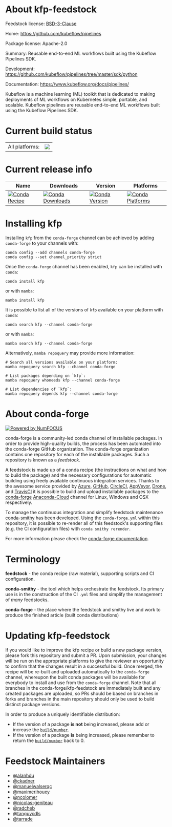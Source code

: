 About kfp-feedstock
===================

Feedstock license: [BSD-3-Clause](https://github.com/conda-forge/kfp-feedstock/blob/main/LICENSE.txt)

Home: https://github.com/kubeflow/pipelines

Package license: Apache-2.0

Summary: Reusable end-to-end ML workflows built using the Kubeflow Pipelines SDK.


Development: https://github.com/kubeflow/pipelines/tree/master/sdk/python

Documentation: https://www.kubeflow.org/docs/pipelines/

Kubeflow is a machine learning (ML) toolkit that is dedicated to making
deployments of ML workflows on Kubernetes simple, portable, and scalable.
Kubeflow pipelines are reusable end-to-end ML workflows built using the
Kubeflow Pipelines SDK.


Current build status
====================


<table><tr><td>All platforms:</td>
    <td>
      <a href="https://dev.azure.com/conda-forge/feedstock-builds/_build/latest?definitionId=7876&branchName=main">
        <img src="https://dev.azure.com/conda-forge/feedstock-builds/_apis/build/status/kfp-feedstock?branchName=main">
      </a>
    </td>
  </tr>
</table>

Current release info
====================

| Name | Downloads | Version | Platforms |
| --- | --- | --- | --- |
| [![Conda Recipe](https://img.shields.io/badge/recipe-kfp-green.svg)](https://anaconda.org/conda-forge/kfp) | [![Conda Downloads](https://img.shields.io/conda/dn/conda-forge/kfp.svg)](https://anaconda.org/conda-forge/kfp) | [![Conda Version](https://img.shields.io/conda/vn/conda-forge/kfp.svg)](https://anaconda.org/conda-forge/kfp) | [![Conda Platforms](https://img.shields.io/conda/pn/conda-forge/kfp.svg)](https://anaconda.org/conda-forge/kfp) |

Installing kfp
==============

Installing `kfp` from the `conda-forge` channel can be achieved by adding `conda-forge` to your channels with:

```
conda config --add channels conda-forge
conda config --set channel_priority strict
```

Once the `conda-forge` channel has been enabled, `kfp` can be installed with `conda`:

```
conda install kfp
```

or with `mamba`:

```
mamba install kfp
```

It is possible to list all of the versions of `kfp` available on your platform with `conda`:

```
conda search kfp --channel conda-forge
```

or with `mamba`:

```
mamba search kfp --channel conda-forge
```

Alternatively, `mamba repoquery` may provide more information:

```
# Search all versions available on your platform:
mamba repoquery search kfp --channel conda-forge

# List packages depending on `kfp`:
mamba repoquery whoneeds kfp --channel conda-forge

# List dependencies of `kfp`:
mamba repoquery depends kfp --channel conda-forge
```


About conda-forge
=================

[![Powered by
NumFOCUS](https://img.shields.io/badge/powered%20by-NumFOCUS-orange.svg?style=flat&colorA=E1523D&colorB=007D8A)](https://numfocus.org)

conda-forge is a community-led conda channel of installable packages.
In order to provide high-quality builds, the process has been automated into the
conda-forge GitHub organization. The conda-forge organization contains one repository
for each of the installable packages. Such a repository is known as a *feedstock*.

A feedstock is made up of a conda recipe (the instructions on what and how to build
the package) and the necessary configurations for automatic building using freely
available continuous integration services. Thanks to the awesome service provided by
[Azure](https://azure.microsoft.com/en-us/services/devops/), [GitHub](https://github.com/),
[CircleCI](https://circleci.com/), [AppVeyor](https://www.appveyor.com/),
[Drone](https://cloud.drone.io/welcome), and [TravisCI](https://travis-ci.com/)
it is possible to build and upload installable packages to the
[conda-forge](https://anaconda.org/conda-forge) [Anaconda-Cloud](https://anaconda.org/)
channel for Linux, Windows and OSX respectively.

To manage the continuous integration and simplify feedstock maintenance
[conda-smithy](https://github.com/conda-forge/conda-smithy) has been developed.
Using the ``conda-forge.yml`` within this repository, it is possible to re-render all of
this feedstock's supporting files (e.g. the CI configuration files) with ``conda smithy rerender``.

For more information please check the [conda-forge documentation](https://conda-forge.org/docs/).

Terminology
===========

**feedstock** - the conda recipe (raw material), supporting scripts and CI configuration.

**conda-smithy** - the tool which helps orchestrate the feedstock.
                   Its primary use is in the construction of the CI ``.yml`` files
                   and simplify the management of *many* feedstocks.

**conda-forge** - the place where the feedstock and smithy live and work to
                  produce the finished article (built conda distributions)


Updating kfp-feedstock
======================

If you would like to improve the kfp recipe or build a new
package version, please fork this repository and submit a PR. Upon submission,
your changes will be run on the appropriate platforms to give the reviewer an
opportunity to confirm that the changes result in a successful build. Once
merged, the recipe will be re-built and uploaded automatically to the
`conda-forge` channel, whereupon the built conda packages will be available for
everybody to install and use from the `conda-forge` channel.
Note that all branches in the conda-forge/kfp-feedstock are
immediately built and any created packages are uploaded, so PRs should be based
on branches in forks and branches in the main repository should only be used to
build distinct package versions.

In order to produce a uniquely identifiable distribution:
 * If the version of a package **is not** being increased, please add or increase
   the [``build/number``](https://docs.conda.io/projects/conda-build/en/latest/resources/define-metadata.html#build-number-and-string).
 * If the version of a package **is** being increased, please remember to return
   the [``build/number``](https://docs.conda.io/projects/conda-build/en/latest/resources/define-metadata.html#build-number-and-string)
   back to 0.

Feedstock Maintainers
=====================

* [@alanhdu](https://github.com/alanhdu/)
* [@ckadner](https://github.com/ckadner/)
* [@manuelwalserqc](https://github.com/manuelwalserqc/)
* [@maximerihouey](https://github.com/maximerihouey/)
* [@ncolomer](https://github.com/ncolomer/)
* [@nicolas-geniteau](https://github.com/nicolas-geniteau/)
* [@radcheb](https://github.com/radcheb/)
* [@tanguycdls](https://github.com/tanguycdls/)
* [@tarrade](https://github.com/tarrade/)

